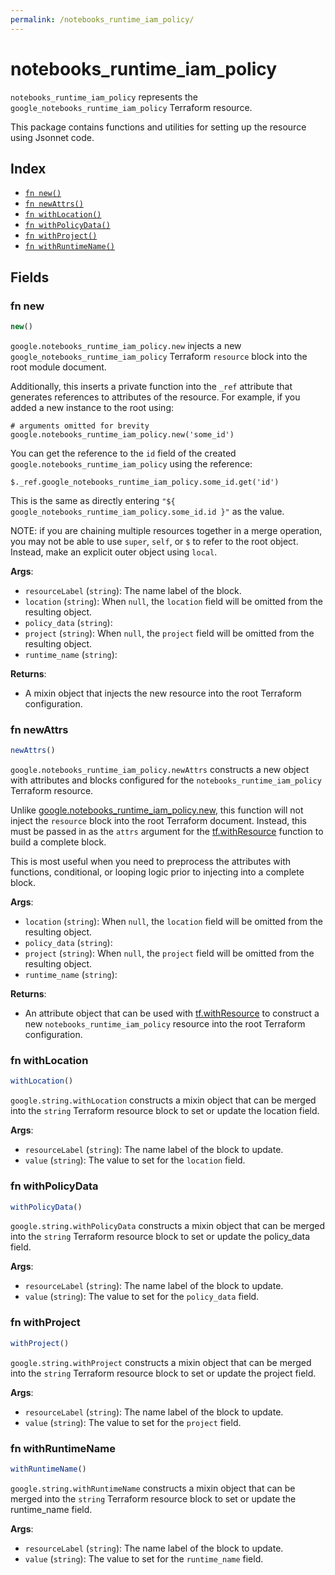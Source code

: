 ```yaml
---
permalink: /notebooks_runtime_iam_policy/
---
```


# notebooks_runtime_iam_policy

`notebooks_runtime_iam_policy` represents the `google_notebooks_runtime_iam_policy` Terraform resource.



This package contains functions and utilities for setting up the resource using Jsonnet code.


## Index

* [`fn new()`](#fn-new)
* [`fn newAttrs()`](#fn-newattrs)
* [`fn withLocation()`](#fn-withlocation)
* [`fn withPolicyData()`](#fn-withpolicydata)
* [`fn withProject()`](#fn-withproject)
* [`fn withRuntimeName()`](#fn-withruntimename)

## Fields

### fn new

```ts
new()
```


`google.notebooks_runtime_iam_policy.new` injects a new `google_notebooks_runtime_iam_policy` Terraform `resource`
block into the root module document.

Additionally, this inserts a private function into the `_ref` attribute that generates references to attributes of the
resource. For example, if you added a new instance to the root using:

    # arguments omitted for brevity
    google.notebooks_runtime_iam_policy.new('some_id')

You can get the reference to the `id` field of the created `google.notebooks_runtime_iam_policy` using the reference:

    $._ref.google_notebooks_runtime_iam_policy.some_id.get('id')

This is the same as directly entering `"${ google_notebooks_runtime_iam_policy.some_id.id }"` as the value.

NOTE: if you are chaining multiple resources together in a merge operation, you may not be able to use `super`, `self`,
or `$` to refer to the root object. Instead, make an explicit outer object using `local`.

**Args**:
  - `resourceLabel` (`string`): The name label of the block.
  - `location` (`string`):  When `null`, the `location` field will be omitted from the resulting object.
  - `policy_data` (`string`): 
  - `project` (`string`):  When `null`, the `project` field will be omitted from the resulting object.
  - `runtime_name` (`string`): 

**Returns**:
- A mixin object that injects the new resource into the root Terraform configuration.


### fn newAttrs

```ts
newAttrs()
```


`google.notebooks_runtime_iam_policy.newAttrs` constructs a new object with attributes and blocks configured for the `notebooks_runtime_iam_policy`
Terraform resource.

Unlike [google.notebooks_runtime_iam_policy.new](#fn-notebooks_runtime_iam_policynew), this function will not inject the `resource`
block into the root Terraform document. Instead, this must be passed in as the `attrs` argument for the
[tf.withResource](https://github.com/tf-libsonnet/core/tree/main/docs#fn-withresource) function to build a complete block.

This is most useful when you need to preprocess the attributes with functions, conditional, or looping logic prior to
injecting into a complete block.

**Args**:
  - `location` (`string`):  When `null`, the `location` field will be omitted from the resulting object.
  - `policy_data` (`string`): 
  - `project` (`string`):  When `null`, the `project` field will be omitted from the resulting object.
  - `runtime_name` (`string`): 

**Returns**:
  - An attribute object that can be used with [tf.withResource](https://github.com/tf-libsonnet/core/tree/main/docs#fn-withresource) to construct a new `notebooks_runtime_iam_policy` resource into the root Terraform configuration.


### fn withLocation

```ts
withLocation()
```

`google.string.withLocation` constructs a mixin object that can be merged into the `string`
Terraform resource block to set or update the location field.



**Args**:
  - `resourceLabel` (`string`): The name label of the block to update.
  - `value` (`string`): The value to set for the `location` field.


### fn withPolicyData

```ts
withPolicyData()
```

`google.string.withPolicyData` constructs a mixin object that can be merged into the `string`
Terraform resource block to set or update the policy_data field.



**Args**:
  - `resourceLabel` (`string`): The name label of the block to update.
  - `value` (`string`): The value to set for the `policy_data` field.


### fn withProject

```ts
withProject()
```

`google.string.withProject` constructs a mixin object that can be merged into the `string`
Terraform resource block to set or update the project field.



**Args**:
  - `resourceLabel` (`string`): The name label of the block to update.
  - `value` (`string`): The value to set for the `project` field.


### fn withRuntimeName

```ts
withRuntimeName()
```

`google.string.withRuntimeName` constructs a mixin object that can be merged into the `string`
Terraform resource block to set or update the runtime_name field.



**Args**:
  - `resourceLabel` (`string`): The name label of the block to update.
  - `value` (`string`): The value to set for the `runtime_name` field.
